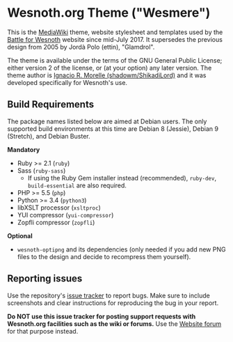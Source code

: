 Wesnoth.org Theme ("Wesmere")
=============================

This is the [MediaWiki][1] theme, website stylesheet and templates used by the
[Battle for Wesnoth][2] website since mid-July 2017. It supersedes the previous
design from 2005 by Jordà Polo (ettin), "Glamdrol".

[1]: <https://www.mediawiki.org/>
[2]: <https://www.wesnoth.org/>

The theme is available under the terms of the GNU General Public License;
either version 2 of the license, or (at your option) any later version. The
theme author is [Ignacio R. Morelle (shadowm/ShikadiLord)][3] and it was
developed specifically for Wesnoth's use.

[3]: <http://shadowm.ai0867.net/>


Build Requirements
------------------

The package names listed below are aimed at Debian users. The only supported
build environments at this time are Debian 8 (Jessie), Debian 9 (Stretch), and
Debian Buster.

**Mandatory**

* Ruby >= 2.1                  (`ruby`)
* Sass                         (`ruby-sass`)
    * If using the Ruby Gem installer instead (recommended), `ruby-dev`,
      `build-essential` are also required.
* PHP >= 5.5                   (`php`)
* Python >= 3.4                (`python3`)
* libXSLT processor            (`xsltproc`)
* YUI compressor               (`yui-compressor`)
* Zopfli compressor            (`zopfli`)

**Optional**

* `wesnoth-optipng` and its dependencies (only needed if you add new PNG files
  to the design and decide to recompress them yourself).


Reporting issues
----------------

Use the repository's [issue tracker][4] to report bugs. Make sure to include
screenshots and clear instructions for reproducing the bug in your report.

**Do NOT use this issue tracker for posting support requests with Wesnoth.org
facilities such as the wiki or forums.** Use the [Website forum][5] for that
purpose instead.

[4]: <https://github.com/wesnoth/wesmere/issues>
[5]: <https://forums.wesnoth.org/viewforum.php?f=17>
